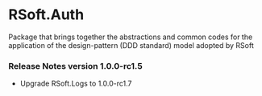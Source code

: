 # RSoft.Auth
Package that brings together the abstractions and common codes for the application of the design-pattern (DDD standard) model adopted by RSoft

### Release Notes version 1.0.0-rc1.5
- Upgrade RSoft.Logs to 1.0.0-rc1.7